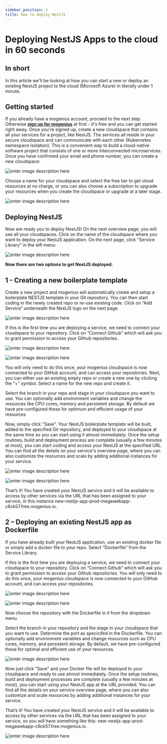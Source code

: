 ```yaml
---
sidebar_position: 1
title: How to deploy NestJS
---
```


# Deploying NestJS Apps to the cloud in 60 seconds

## In short

In this article we'll be looking at how you can start a new or deploy an existing NestJS project to the cloud (Microsoft Azure) in literally under 1 minute.

## Getting started

If you already have a mogenius account, proceed to the next step.  
Otherwise [**sign up for mogenius**](https://studio.mogenius.com/user/registration) at first - it's free and you can get started right away. Once you're signed up, create a new cloudspace that contains all your services for a project, like NestJS. The services all reside in your secure cloudspace and can communicate with each other (Kubernetes namespace isolation). This is a convenient way to build a cloud-native software project that consists of one or more interconnected microservices. Once you have confirmed your email and phone number, you can create a new cloudspace:

![enter image description here](https://api.mogenius.com/file/id/115e92a0-6daa-4b15-9420-438448351d89)

Choose a name for your cloudspace and select the free tier to get cloud resources at no charge, or you can also choose a subscription to upgrade your resources when you create the cloudspace or upgrade at a later stage.

![enter image description here](https://api.mogenius.com/file/id/a8c2aaca-fbe7-401a-bf63-0c99024e2c94)

## Deploying NestJS

Now are ready you to deploy NestJS! On the next overview page, you will see all your cloudspaces. Click on the name of the cloudspace where you want to deploy your NestJS application. On the next page, click "Service Library" in the left menu:

![enter image description here](https://api.mogenius.com/file/id/a12d10f1-4b9b-4adb-95ec-db193e1db440)

**Now there are two options to get NestJS deployed.**

## 1 - Creating a new boilerplate template

Create a new project and mogenius will automatically create and setup a boilerplate NESTJS template in your Git repository. You can then start coding in the newly created repo or re-use existing code. Click on “Add Service” underneath the NestJS logo on the next page.

![enter image description here](https://api.mogenius.com/file/id/d55eea97-efb6-4e9b-a0d8-d6e1fc67b89f)

If this is the first time you are deploying a service, we need to connect your cloudspace to your repository. Click on “Connect Github” which will ask you to grant permission to access your Github repositories.

![enter image description here](https://api.mogenius.com/file/id/88626d92-fa15-4d9e-8598-6a914daa633c)

![enter image description here](https://api.mogenius.com/file/id/cff540e9-3e91-4ecf-b945-b1856dbc6e72)

You will only need to do this once, your mogenius cloudspace is now connected to your GitHub account, and can access your repositories.
Next, you can either use an existing empty repo or create a new one by clicking the “+” symbol. Select a name for the new repo and create it.

Select the branch in your repo and stage in your cloudspace you want to use. You can optionally add environment variables and change the resources like CPU cores, memory and persistent storage. By default we have pre-configured these for optimum and efficient usage of your resources

Now, simply click "Save". Your NestJS boilerplate template will be built, added to the specified Git repository, and deployed to your cloudspace at the same time so you can start using it almost immediately. Once the setup routines, build and deployment process are complete (usually a few minutes at most), you can start coding and access your NestJS at the specified URL. You can find all the details on your service's overview page, where you can also customize the resources and scale by adding additional instances for your service.

![enter image description here](https://api.mogenius.com/file/id/cff540e9-3e91-4ecf-b945-b1856dbc6e72)

![enter image description here](https://api.mogenius.com/file/id/f410eab4-e6ea-4870-baa0-fb45c5454a45)

That’s it! You have created your NestJS service and it will be available to access by other services via the URL that has been assigned to your service, in this instance new-nestjs-app-prod-megawebapp-c6ck57.free.mogenius.io. 

## 2 – Deploying an existing NestJS app as Dockerfile

If you have already built your NestJS application, use an existing docker file or simply add a docker file to your repo. Select “Dockerfile” from the Service Library.

If this is the first time you are deploying a service, we need to connect your cloudspace to your repository. Click on “Connect Github” which will ask you to grant permission to access your Github repositories. You will only need to do this once, your mogenius cloudspace is now connected to your GitHub account, and can access your repositories.

![enter image description here](https://api.mogenius.com/file/id/88626d92-fa15-4d9e-8598-6a914daa633c)

![enter image description here](https://api.mogenius.com/file/id/cff540e9-3e91-4ecf-b945-b1856dbc6e72)

Now choose the repository with the Dockerfile in it from the dropdown menu.

Select the branch in your repository and the stage in your cloudspace that you want to use. Determine the port as specicifed in the Dockerfile. You can optionally add environment variables and change resources such as CPU cores, memory, and persistent storage. By default, we have pre-configured these for optimal and efficient use of your resources.

![enter image description here](https://api.mogenius.com/file/id/9efd6b72-1dff-4a25-9efc-9f7e1cfdfb3d)

Now just click "Save" and your Docker file will be deployed to your cloudspace and ready to use almost immediately. Once the setup routines, build and deployment processes are complete (usually a few minutes at most), you can start using your NestJS app at the URL provided. You can find all the details on your service overview page, where you can also customize and scale resources by adding additional instances for your service.

That’s it! You have created your NestJS service and it will be available to access by other services via the URL that has been assigned to your service, so you will have something like this: new-nestjs-app-prod-megawebapp-c6ck57.free.mogenius.io.

![enter image description here](https://api.mogenius.com/file/id/f410eab4-e6ea-4870-baa0-fb45c5454a45)
